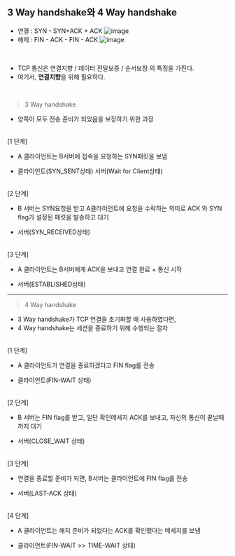 ## 3 Way handshake와 4 Way handshake
- 연결 : SYN - SYN+ACK + ACK
![image](https://user-images.githubusercontent.com/48271665/161893979-69e797f4-2f61-4734-beca-cdedd4a96015.png)
- 해제 : FIN - ACK - FIN - ACK
![image](https://user-images.githubusercontent.com/48271665/161893991-256e7fcb-fc18-42bc-8618-fcca5efd533a.png)

<br>

* TCP 통신은 연결지향 / 데이터 전달보증 / 순서보장 의 특징을 가진다.
* 여기서, **연결지향**을 위해 필요하다.
<br>

> 3 Way handshake
  - 양쪽이 모두 전송 준비가 되었음을 보장하기 위한 과정
<br>
[1 단계] 

+ A 클라이언트는 B서버에 접속을 요청하는 SYN패킷을 보냄

+ 클라이언트(SYN_SENT상태) 서버(Wait for Client상태)
<br>
[2 단계]

+ B 서버는 SYN요청을 받고 A클라이언트에 요청을 수락하는 의미로 ACK 와 SYN flag가 설정된 패킷을 발송하고 대기

+ 서버(SYN_RECEIVED상태)
<br>
[3 단계]

+ A 클라이언트는 B서버에게 ACK을 보내고 연결 완료 + 통신 시작

+ 서버(ESTABLISHED상태)
-----------------
> 4 Way handshake
  - 3 Way handshake가 TCP 연결을 초기화할 때 사용하였다면, 
  - 4 Way handshake는 세션을 종료하기 위해 수행되는 절차
<br>
[1 단계] 

+ A 클라이언트가 연결을 종료하겠다고 FIN flag를 전송

+ 클라이언트(FIN-WAIT 상태)
<br>
[2 단계]

+ B 서버는 FIN flag를 받고, 일단 확인메세지 ACK를 보내고, 자신의 통신이 끝날때까지 대기

+ 서버(CLOSE_WAIT 상태)
<br>
[3 단계]

+ 연결을 종료할 준비가 되면, B서버는 클라이언트에 FIN flag를 전송 

+ 서버(LAST-ACK 상태)
<br>
[4 단계]

+ A 클라이언트는 해지 준비가 되었다는 ACK를 확인했다는 메세지를 보냄

+ 클라이언트(FIN-WAIT >> TIME-WAIT 상태)

